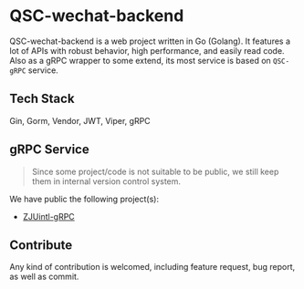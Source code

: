 # QSC-wechat-backend
QSC-wechat-backend is a web project written in Go (Golang). It features a lot of APIs with robust behavior, high performance, and easily read code. Also as a gRPC wrapper to some extend, its most service is based on `QSC-gRPC` service.

## Tech Stack
Gin, Gorm, Vendor, JWT, Viper, gRPC

## gRPC Service
> Since some project/code is not suitable to be public, we still keep them in internal version control system.

We have public the following project(s):
- [ZJUintl-gRPC](https://github.com/QSCTech/ZJUintl-gRPC)

## Contribute
Any kind of contribution is welcomed, including feature request, bug report, as well as commit.
